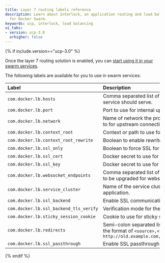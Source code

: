 ```yaml
---
title: Layer 7 routing labels reference
description: Learn about Interlock, an application routing and load balancing system
  for Docker Swarm.
keywords: ucp, interlock, load balancing
ui_tabs:
- version: ucp-3.0
  orhigher: false
---
```


{% if include.version=="ucp-3.0" %}

Once the layer 7 routing solution is enabled, you can
[start using it in your swarm services](index.md).

The following labels are available for you to use in swarm services:


| Label                                  | Description                                                                                                                                    | Example                |
|:---------------------------------------|:-----------------------------------------------------------------------------------------------------------------------------------------------|:-----------------------|
| `com.docker.lb.hosts`                  | Comma separated list of the hosts that the service should serve.                                                                               | `example.com,test.com` |
| `com.docker.lb.port`                   | Port to use for internal upstream communication.                                                                                               | `8080`                 |
| `com.docker.lb.network`                | Name of network the proxy service should attach to for upstream connectivity.                                                                  | `app-network-a`        |
| `com.docker.lb.context_root`           | Context or path to use for the application.                                                                                                    | `/app`                 |
| `com.docker.lb.context_root_rewrite`   | Boolean to enable rewrite for the context root.                                                                                                | `true`                 |
| `com.docker.lb.ssl_only`               | Boolean to force SSL for application.                                                                                                          | `true`                 |
| `com.docker.lb.ssl_cert`               | Docker secret to use for the SSL certificate.                                                                                                  | `example.com.cert`     |
| `com.docker.lb.ssl_key`                | Docker secret to use for the SSL key.                                                                                                          | `example.com.key`      |
| `com.docker.lb.websocket_endpoints`    | Comma separated list of endpoints to configure to be upgraded for websockets.                                                                  | `/ws,/foo`             |
| `com.docker.lb.service_cluster`        | Name of the service cluster to use for the application.                                                                                        | `us-east`              |
| `com.docker.lb.ssl_backend`            | Enable SSL communication to the upstreams.                                                                                                     | `true`                 |
| `com.docker.lb.ssl_backend_tls_verify` | Verification mode for the upstream TLS.                                                                                                        | `none`                 |
| `com.docker.lb.sticky_session_cookie`  | Cookie to use for sticky sessions.                                                                                                             | `none`                 |
| `com.docker.lb.redirects`              | Semi-colon separated list of redirects to add in the format of `<source>,<target>`.  Example: `http://old.example.com,http://new.example.com;` | `none`                 |
| `com.docker.lb.ssl_passthrough`        | Enable SSL passthrough.                                                                                                                        | `false`                |

{% endif %}
